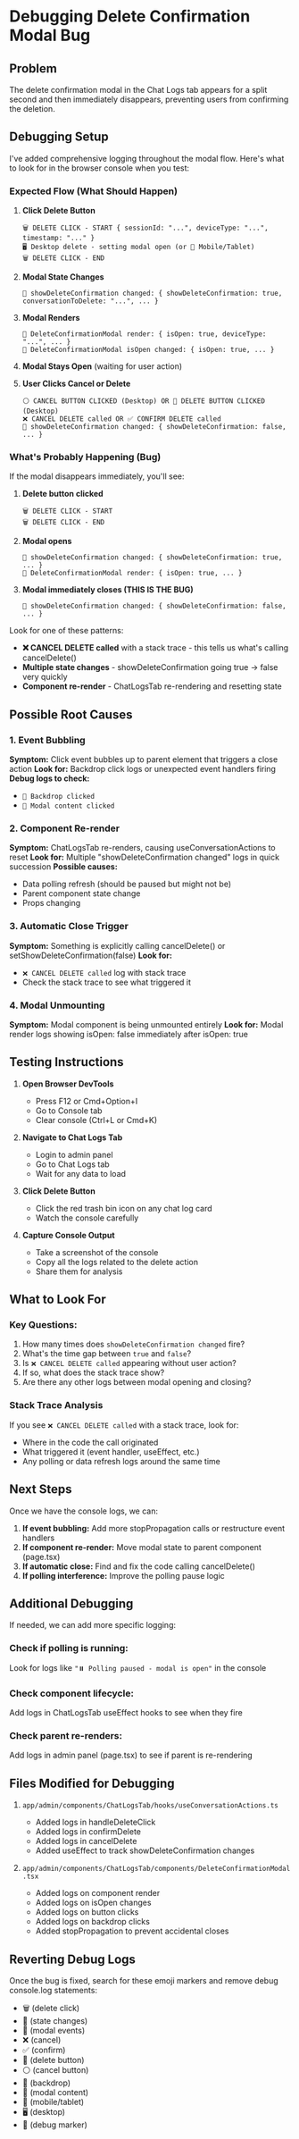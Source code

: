 # Debugging Delete Confirmation Modal Bug

## Problem
The delete confirmation modal in the Chat Logs tab appears for a split second and then immediately disappears, preventing users from confirming the deletion.

## Debugging Setup

I've added comprehensive logging throughout the modal flow. Here's what to look for in the browser console when you test:

### Expected Flow (What Should Happen)

1. **Click Delete Button**
   ```
   🗑️ DELETE CLICK - START { sessionId: "...", deviceType: "...", timestamp: "..." }
   🖥️ Desktop delete - setting modal open (or 📱 Mobile/Tablet)
   🗑️ DELETE CLICK - END
   ```

2. **Modal State Changes**
   ```
   🔔 showDeleteConfirmation changed: { showDeleteConfirmation: true, conversationToDelete: "...", ... }
   ```

3. **Modal Renders**
   ```
   🚨 DeleteConfirmationModal render: { isOpen: true, deviceType: "...", ... }
   🚨 DeleteConfirmationModal isOpen changed: { isOpen: true, ... }
   ```

4. **Modal Stays Open** (waiting for user action)

5. **User Clicks Cancel or Delete**
   ```
   ⚪ CANCEL BUTTON CLICKED (Desktop) OR 🔴 DELETE BUTTON CLICKED (Desktop)
   ❌ CANCEL DELETE called OR ✅ CONFIRM DELETE called
   🔔 showDeleteConfirmation changed: { showDeleteConfirmation: false, ... }
   ```

### What's Probably Happening (Bug)

If the modal disappears immediately, you'll see:

1. **Delete button clicked**
   ```
   🗑️ DELETE CLICK - START
   🗑️ DELETE CLICK - END
   ```

2. **Modal opens**
   ```
   🔔 showDeleteConfirmation changed: { showDeleteConfirmation: true, ... }
   🚨 DeleteConfirmationModal render: { isOpen: true, ... }
   ```

3. **Modal immediately closes (THIS IS THE BUG)**
   ```
   🔔 showDeleteConfirmation changed: { showDeleteConfirmation: false, ... }
   ```

Look for one of these patterns:
- **❌ CANCEL DELETE called** with a stack trace - this tells us what's calling cancelDelete()
- **Multiple state changes** - showDeleteConfirmation going true → false very quickly
- **Component re-render** - ChatLogsTab re-rendering and resetting state

## Possible Root Causes

### 1. Event Bubbling
**Symptom:** Click event bubbles up to parent element that triggers a close action
**Look for:** Backdrop click logs or unexpected event handlers firing
**Debug logs to check:**
- `🎯 Backdrop clicked`
- `📄 Modal content clicked`

### 2. Component Re-render
**Symptom:** ChatLogsTab re-renders, causing useConversationActions to reset
**Look for:** Multiple "showDeleteConfirmation changed" logs in quick succession
**Possible causes:**
- Data polling refresh (should be paused but might not be)
- Parent component state change
- Props changing

### 3. Automatic Close Trigger
**Symptom:** Something is explicitly calling cancelDelete() or setShowDeleteConfirmation(false)
**Look for:**
- `❌ CANCEL DELETE called` log with stack trace
- Check the stack trace to see what triggered it

### 4. Modal Unmounting
**Symptom:** Modal component is being unmounted entirely
**Look for:** Modal render logs showing isOpen: false immediately after isOpen: true

## Testing Instructions

1. **Open Browser DevTools**
   - Press F12 or Cmd+Option+I
   - Go to Console tab
   - Clear console (Ctrl+L or Cmd+K)

2. **Navigate to Chat Logs Tab**
   - Login to admin panel
   - Go to Chat Logs tab
   - Wait for any data to load

3. **Click Delete Button**
   - Click the red trash bin icon on any chat log card
   - Watch the console carefully

4. **Capture Console Output**
   - Take a screenshot of the console
   - Copy all the logs related to the delete action
   - Share them for analysis

## What to Look For

### Key Questions:
1. How many times does `showDeleteConfirmation changed` fire?
2. What's the time gap between `true` and `false`?
3. Is `❌ CANCEL DELETE called` appearing without user action?
4. If so, what does the stack trace show?
5. Are there any other logs between modal opening and closing?

### Stack Trace Analysis
If you see `❌ CANCEL DELETE called` with a stack trace, look for:
- Where in the code the call originated
- What triggered it (event handler, useEffect, etc.)
- Any polling or data refresh logs around the same time

## Next Steps

Once we have the console logs, we can:

1. **If event bubbling:** Add more stopPropagation calls or restructure event handlers
2. **If component re-render:** Move modal state to parent component (page.tsx)
3. **If automatic close:** Find and fix the code calling cancelDelete()
4. **If polling interference:** Improve the polling pause logic

## Additional Debugging

If needed, we can add more specific logging:

### Check if polling is running:
Look for logs like `"⏸️ Polling paused - modal is open"` in the console

### Check component lifecycle:
Add logs in ChatLogsTab useEffect hooks to see when they fire

### Check parent re-renders:
Add logs in admin panel (page.tsx) to see if parent is re-rendering

## Files Modified for Debugging

1. `app/admin/components/ChatLogsTab/hooks/useConversationActions.ts`
   - Added logs in handleDeleteClick
   - Added logs in confirmDelete
   - Added logs in cancelDelete
   - Added useEffect to track showDeleteConfirmation changes

2. `app/admin/components/ChatLogsTab/components/DeleteConfirmationModal.tsx`
   - Added logs on component render
   - Added logs on isOpen changes
   - Added logs on button clicks
   - Added logs on backdrop clicks
   - Added stopPropagation to prevent accidental closes

## Reverting Debug Logs

Once the bug is fixed, search for these emoji markers and remove debug console.log statements:
- 🗑️ (delete click)
- 🔔 (state changes)
- 🚨 (modal events)
- ❌ (cancel)
- ✅ (confirm)
- 🔴 (delete button)
- ⚪ (cancel button)
- 🎯 (backdrop)
- 📄 (modal content)
- 📱 (mobile/tablet)
- 🖥️ (desktop)
- 🐛 (debug marker)
